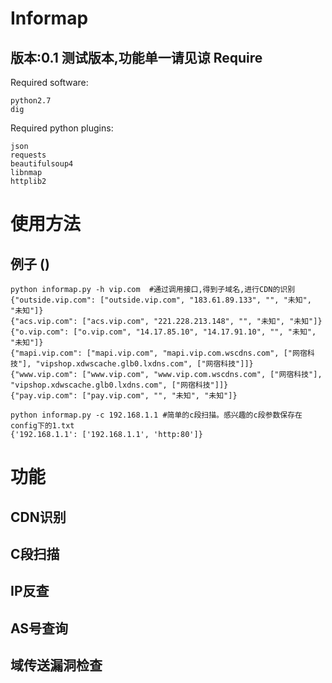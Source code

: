 Informap
===================================  
版本:0.1
测试版本,功能单一请见谅
Require
----------------------------------- 
Required software:
```
python2.7
dig
```

Required python plugins:
```
json
requests
beautifulsoup4
libnmap
httplib2
```

使用方法
===================================  
例子 ()
----------------------------------- 
```
python informap.py -h vip.com  #通过调用接口,得到子域名,进行CDN的识别 
{"outside.vip.com": ["outside.vip.com", "183.61.89.133", "", "未知", "未知"]}
{"acs.vip.com": ["acs.vip.com", "221.228.213.148", "", "未知", "未知"]}
{"o.vip.com": ["o.vip.com", "14.17.85.10", "14.17.91.10", "", "未知", "未知"]}
{"mapi.vip.com": ["mapi.vip.com", "mapi.vip.com.wscdns.com", ["网宿科技"], "vipshop.xdwscache.glb0.lxdns.com", ["网宿科技"]]}
{"www.vip.com": ["www.vip.com", "www.vip.com.wscdns.com", ["网宿科技"], "vipshop.xdwscache.glb0.lxdns.com", ["网宿科技"]]}
{"pay.vip.com": ["pay.vip.com", "", "未知", "未知"]}

python informap.py -c 192.168.1.1 #简单的c段扫描。感兴趣的c段参数保存在config下的1.txt
{'192.168.1.1': ['192.168.1.1', 'http:80']}
```
功能
===================================
CDN识别   
----------------------------------- 
C段扫描
----------------------------------- 
IP反查
----------------------------------- 
AS号查询
----------------------------------- 
域传送漏洞检查
----------------------------------- 
